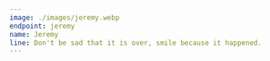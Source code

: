 ```yaml
---
image: ./images/jeremy.webp
endpoint: jeremy
name: Jeremy
line: Don't be sad that it is over, smile because it happened.
---
```

